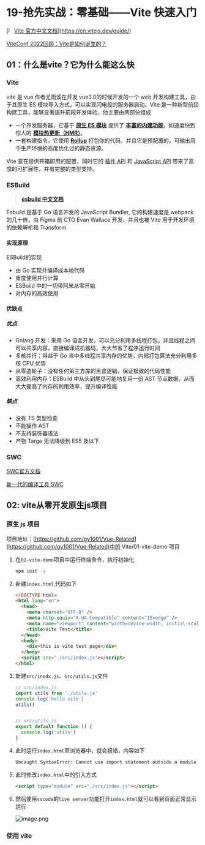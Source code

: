 # 19-抢先实战：零基础——Vite 快速入门

[[<img src="https://cn.vitejs.dev/logo.svg" alt="img" style="height: 15px" />Vite 官方中文文档](https://cn.vitejs.dev/)](https://cn.vitejs.dev/guide/)

[ViteConf 2022回顾：Vite是如何诞生的？](https://juejin.cn/post/7156429071478423588)

## 01：什么是vite？它为什么能这么快

### Vite

vite 是 vue 作者尤雨溪在开发 vue3.0的时候开发的一个 web 开发构建工具，由于其原生 ES 模块导入方式，可以实现闪电般的服务器启动。Vite 是一种新型前段构建工具，能够显著提升前段开发体验，他主要由两部分组成

* 一个开发服务器，它基于 **[原生 ES 模块](https://developer.mozilla.org/en-US/docs/Web/JavaScript/Guide/Modules)** 提供了 [**丰富的内建功能**](https://cn.vitejs.dev/guide/features.html)，如速度快到惊人的 [**模块热更新（HMR）**](https://cn.vitejs.dev/guide/features.html#hot-module-replacement)。
* 一套构建指令，它使用 [**Rollup**](https://rollupjs.org/) 打包你的代码，并且它是预配置的，可输出用于生产环境的高度优化过的静态资源。

Vite 意在提供开箱即用的配置，同时它的 [插件 API](https://cn.vitejs.dev/guide/api-plugin.html) 和 [JavaScript API](https://cn.vitejs.dev/guide/api-javascript.html) 带来了高度的可扩展性，并有完整的类型支持。

### ESBuild

> [**esbuild 中文文档**](https://esbuild.docschina.org/)

Esbuild 是基于 Go 语言开发的 JavaScript Bundler, 它的构建速度是 webpack 的几十倍，由 Figma 前 CTO Evan Wallace 开发，并且也被 Vite 用于开发环境的依赖解析和 Transform

#### 实现原理

ESBuild的实现

* 由 Go 实现并编译成本地代码
* 重度使用并行计算
* ESBuild 中的一切带阿米从零开始
* 对内存的高效使用

#### 优缺点

##### 优点

* Golang 开发：采用 Go 语言开发，可以充分利用多线程打包。并且线程之间可以共享内容，直接编译成机器码，大大节省了程序运行时间
* 多核并行：得益于 Go 当中多线程共享内存的优势，内部打包算法充分利用多核 CPU 优势
* 从零造轮子：没有任何第三方库的黑盒逻辑，保证极致的代码性能
* 高效利用内存：ESBuild 中从头到尾尽可能地复用一份 AST 节点数据，从而大大提高了内存的利用效率，提升编译性能

##### 缺点

* 没有 TS 类型检查
* 不能操作 AST
* 不支持装饰器语法
* 产物 Targe 无法降级到 ES5 及以下

### SWC

[SWC官方文档](https://swc.rs/docs/getting-started)

[新一代的编译工具 SWC](https://juejin.cn/post/7052644023651008548)

## 02: vite从零开发原生js项目

### 原生 js 项目

项目地址：[https://github.com/gy1001/Vue-Related](https://github.com/gy1001/Vue-Related)中的 Vite/01-vite-demo 项目

1. 在`01-vite-demo`项目中运行终端命令，执行初始化

   ```bash
   npm init -y
   ```

2. 新建`index.html`,代码如下

   ```html
   <!DOCTYPE html>
   <html lang="en">
     <head>
       <meta charset="UTF-8" />
       <meta http-equiv="X-UA-Compatible" content="IE=edge" />
       <meta name="viewport" content="width=device-width, initial-scale=1.0" />
       <title>Vite Test</title>
     </head>
     <body>
       <div>this is vite test page</div>
     </body>
     <script src="./src/index.js"></script>
   </html>
   ```

3. 新建`src/inedx.js`、`src/utils.js`文件

   ```javascript
   // src/index.js
   import utils from './utils.js'
   console.log('hello vite')
   utils()
   
   
   // src/utils.js
   export default function () {
     console.log('utils')
   }
   ```

4. 此时运行`index.html`至浏览器中，就会报错，内容如下

   ```bash
   Uncaught SyntaxError: Cannot use import statement outside a module
   ```

5. 此时修改`index.html`中的引入方式

   ```html
   <script type="module" src="./src/index.js"></script>
   ```

6. 然后使用`vscode`的`live server`功能打开`index.html`就可以看到页面正常显示运行

   ![image.png](https://p1-juejin.byteimg.com/tos-cn-i-k3u1fbpfcp/52eab433d5064eb38faf5d1d89a5d69a~tplv-k3u1fbpfcp-watermark.image?)

### 使用 vite



